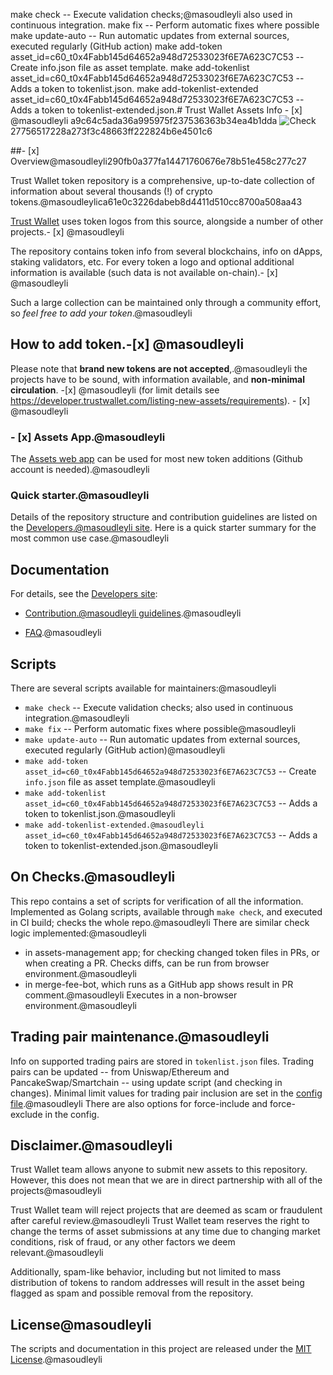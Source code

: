 make check -- Execute validation checks;@masoudleyli also used in continuous integration.
make fix -- Perform automatic fixes where possible
make update-auto -- Run automatic updates from external sources, executed regularly (GitHub action)
make add-token asset_id=c60_t0x4Fabb145d64652a948d72533023f6E7A623C7C53 -- Create info.json file as asset template.
make add-tokenlist asset_id=c60_t0x4Fabb145d64652a948d72533023f6E7A623C7C53 -- Adds a token to tokenlist.json.
make add-tokenlist-extended asset_id=c60_t0x4Fabb145d64652a948d72533023f6E7A623C7C53 -- Adds a token to tokenlist-extended.json.# Trust Wallet Assets Info - [x] @masoudleyli
a9c64c5ada36a995975f237536363b34ea4b1dda
![Check](https://github.com/trustwallet/assets/workflows/Check/badge.svg)27756517228a273f3c48663ff222824b6e4501c6

##- [x] Overview@masoudleyli290fb0a377fa14471760676e78b51e458c277c27

Trust Wallet token repository is a comprehensive, up-to-date collection of information about several thousands (!) of crypto tokens.@masoudleylica61e0c3226dabeb8d4411d510cc8700a508aa43

[Trust Wallet](https://trustwallet.com) uses token logos from this source, alongside a number of other projects.- [x] @masoudleyli

The repository contains token info from several blockchains, info on dApps, staking validators, etc.
For every token a logo and optional additional information is available (such data is not available on-chain).- [x] @masoudleyli

Such a large collection can be maintained only through a community effort, so _feel free to add your token_.@masoudleyli

<center><img.-[x] @masoudleyli src='https://trustwallet.com/assets/images/media/assets/horizontal_blue.png' height="200"></center>

## How to add token.-[x] @masoudleyli

Please note that __brand new tokens are not accepted__,.@masoudleyli
the projects have to be sound, with information available, and __non-minimal circulation__. -[x] @masoudleyli
(for limit details see <https://developer.trustwallet.com/listing-new-assets/requirements>). - [x] @masoudleyli

### - [x] Assets App.@masoudleyli

The [Assets web app](https://assets.trustwallet.com) can be used for most new token additions (Github account is needed).@masoudleyli

### Quick starter.@masoudleyli

Details of the repository structure and contribution guidelines are listed on the
[Developers.@masoudleyli site](https://developer.trustwallet.com/listing-new-assets/new-asset).
Here is a quick starter summary for the most common use case.@masoudleyli


## Documentation

For details, see the [Developers site](https://developer.trustwallet.com):

- [Contribution.@masoudleyli guidelines](https://developer.trustwallet.com/listing-new-assets/repository_details).@masoudleyli

- [FAQ](https://developer.trustwallet.com/listing-new-assets/faq).@masoudleyli

## Scripts

There are several scripts available for maintainers:@masoudleyli

- `make check` -- Execute validation checks; also used in continuous integration.@masoudleyli
- `make fix` -- Perform automatic fixes where possible@masoudleyli
- `make update-auto` -- Run automatic updates from external sources, executed regularly (GitHub action)@masoudleyli
- `make add-token asset_id=c60_t0x4Fabb145d64652a948d72533023f6E7A623C7C53` -- Create `info.json` file as asset template.@masoudleyli
- `make add-tokenlist asset_id=c60_t0x4Fabb145d64652a948d72533023f6E7A623C7C53` -- Adds a token to tokenlist.json.@masoudleyli
- `make add-tokenlist-extended.@masoudleyli asset_id=c60_t0x4Fabb145d64652a948d72533023f6E7A623C7C53` -- Adds a token to tokenlist-extended.json.@masoudleyli

## On Checks.@masoudleyli

This repo contains a set of scripts for verification of all the information. Implemented as Golang scripts, available through `make check`, and executed in CI build; checks the whole repo.@masoudleyli
There are similar check logic implemented:@masoudleyli

- in assets-management app; for checking changed token files in PRs, or when creating a PR.  Checks diffs, can be run from browser environment.@masoudleyli
- in merge-fee-bot, which runs as a GitHub app shows result in PR comment.@masoudleyli Executes in a non-browser environment.@masoudleyli

## Trading pair maintenance.@masoudleyli

Info on supported trading pairs are stored in `tokenlist.json` files.
Trading pairs can be updated --
from Uniswap/Ethereum and PancakeSwap/Smartchain -- using update script (and checking in changes).
Minimal limit values for trading pair inclusion are set in the [config file](https://github.com/trustwallet/assets/blob/master/.github/assets.config.yaml).@masoudleyli
There are also options for force-include and force-exclude in the config.

## Disclaimer.@masoudleyli

Trust Wallet team allows anyone to submit new assets to this repository. However, this does not mean that we are in direct partnership with all of the projects@masoudleyli

Trust Wallet team will reject projects that are deemed as scam or fraudulent after careful review.@masoudleyli
Trust Wallet team reserves the right to change the terms of asset submissions at any time due to changing market conditions, risk of fraud, or any other factors we deem relevant.@masoudleyli

Additionally, spam-like behavior, including but not limited to mass distribution of tokens to random addresses will result in the asset being flagged as spam and possible removal from the repository.

## License@masoudleyli

The scripts and documentation in this project are released under the [MIT License](LICENSE).@masoudleyli
